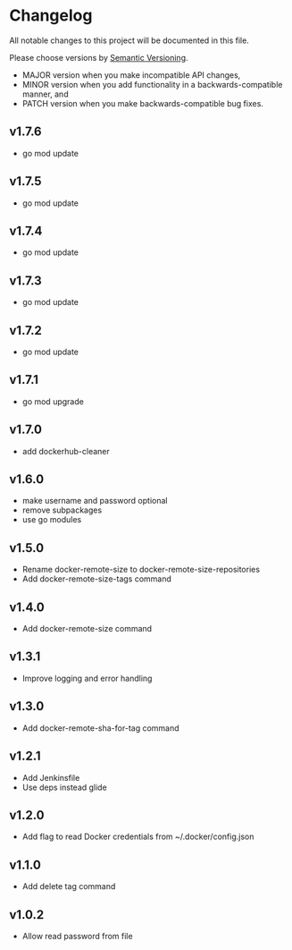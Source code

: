 # Changelog

All notable changes to this project will be documented in this file.

Please choose versions by [Semantic Versioning](http://semver.org/).

* MAJOR version when you make incompatible API changes,
* MINOR version when you add functionality in a backwards-compatible manner, and
* PATCH version when you make backwards-compatible bug fixes.

## v1.7.6

- go mod update

## v1.7.5

- go mod update

## v1.7.4

- go mod update

## v1.7.3

- go mod update

## v1.7.2

- go mod update

## v1.7.1

- go mod upgrade

## v1.7.0

- add dockerhub-cleaner

## v1.6.0

- make username and password optional
- remove subpackages
- use go modules

## v1.5.0

- Rename docker-remote-size to docker-remote-size-repositories
- Add docker-remote-size-tags command

## v1.4.0

- Add docker-remote-size command

## v1.3.1

- Improve logging and error handling

## v1.3.0

- Add docker-remote-sha-for-tag command

## v1.2.1

- Add Jenkinsfile
- Use deps instead glide

## v1.2.0

- Add flag to read Docker credentials from ~/.docker/config.json

## v1.1.0

- Add delete tag command

## v1.0.2

- Allow read password from file
